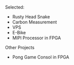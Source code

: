 Selected:
- Rusty Head Snake
- Carbon Measurement
- VPS
- E-Bike
- MIPI Processor in FPGA

Other Projects
- Pong Game Consol in FPGA
